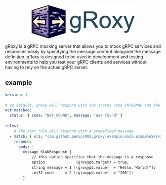 <div align="center">
  <img class="logo" src=".github/logo.png" width="334px" height="108px" alt="gRoxy | gRPC mocking server"/>
</div>

gRoxy is a gRPC mocking server that allows you to mock gRPC services and responses easily by specifying the message content alongside the message definition. gRoxy is designed to be used in development and testing environments to help you test your gRPC clients and services without having to rely on the actual gRPC server.

## example
```yaml
version: 1

# by default, groxy will respond with the status code INTERNAL and the message "didn't match the request to any rule".
not-matched:
  status: { code: "NOT_FOUND", message: "not found" }

rules:
    # The next rule will respond with a predefined message.
  - match: { uri: "com.github.Semior001.groxy.example.mock.ExampleService/Stub" }
    respond:
      body: |
        message StubResponse {
            // this option specifies that the message is a response
            option              (groxypb.target) = true; 
            string message = 1 [(groxypb.value)  = "Hello, World!"];
            int32 code     = 2 [(groxypb.value)  = "200"];
        }
```
